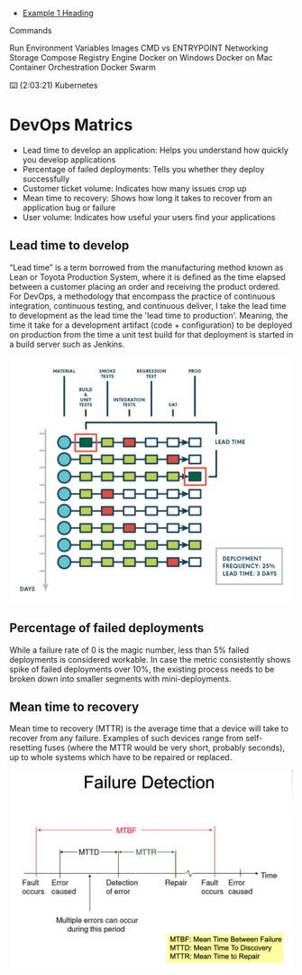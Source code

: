 
- [Example 1 Heading](###Example-1-Heading)

Commands

Run
Environment Variables
Images
CMD vs ENTRYPOINT
Networking
Storage
Compose
Registry
Engine
Docker on Windows
Docker on Mac
Container Orchestration
Docker Swarm

⌨️ (2:03:21) Kubernetes
# DevOps Matrics

* Lead time to develop an application: Helps you understand how quickly you develop applications
* Percentage of failed deployments: Tells you whether they deploy successfully
* Customer ticket volume: Indicates how many issues crop up
* Mean time to recovery: Shows how long it takes to recover from an application bug or failure
* User volume: Indicates how useful your users find your applications

## Lead time to develop
“Lead time” is a term borrowed from the manufacturing method known as Lean or Toyota Production System, where it is 
defined as the time elapsed between a customer placing an order and receiving the product ordered.  For DevOps, a methodology
that encompass the practice of continuous integration, continuous testing, and continuous deliver, I take the lead time
to development as the lead time the 'lead time to production'.  Meaning, the time it take for a development artifact 
(code + configuration) to be deployed on production from the time a unit test build for that deployment is started in 
a build server such as Jenkins.

![Lead Time to Deployment](https://github.com/kakuffo/Dockerfiles/blob/master/vid/lead-time-diagram.png)

## Percentage of failed deployments

While a failure rate of 0 is the magic number, less than 5% failed deployments is considered workable. In case the 
metric consistently shows spike of failed deployments over 10%, the existing process needs to be broken down into 
smaller segments with mini-deployments.


## Mean time to recovery
Mean time to recovery (MTTR) is the average time that a device will take to recover from any failure. Examples of 
such devices range from self-resetting fuses (where the MTTR would be very short, probably seconds), up to whole 
systems which have to be repaired or replaced.

![Mean time to recovery](https://github.com/kakuffo/Dockerfiles/blob/master/vid/MTTE.png)